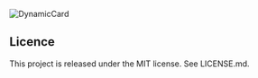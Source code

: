 ![DynamicCard](http://oi57.tinypic.com/4i272v.jpg)

Licence
--
This project is released under the MIT license. See LICENSE.md.